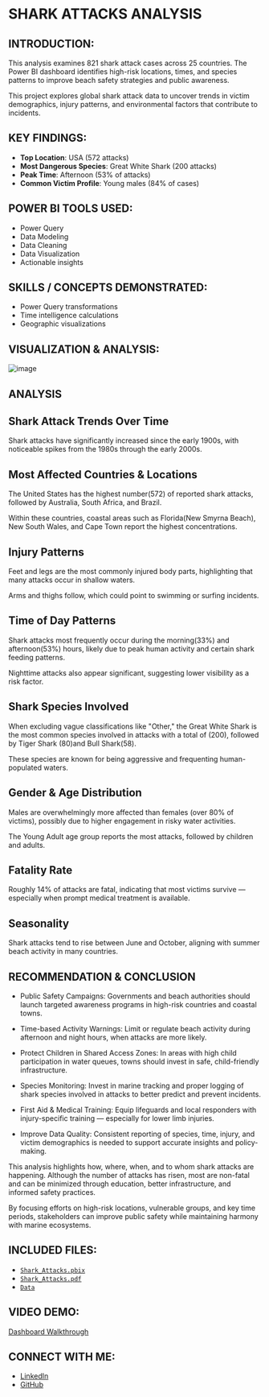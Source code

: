 # SHARK ATTACKS ANALYSIS

## INTRODUCTION:
This analysis examines 821 shark attack cases across 25 countries. The Power BI dashboard identifies high-risk locations, times, and species patterns to improve beach safety strategies and public awareness.  

This project explores global shark attack data to uncover trends in victim demographics, injury patterns, and environmental factors that contribute to incidents.  

## KEY FINDINGS: 
- **Top Location**: USA (572 attacks)  
- **Most Dangerous Species**: Great White Shark (200 attacks)  
- **Peak Time**: Afternoon (53% of attacks)  
- **Common Victim Profile**: Young males (84% of cases)  

## POWER BI TOOLS USED:   
- Power Query 
- Data Modeling 
- Data Cleaning 
- Data Visualization 
- Actionable insights

## SKILLS / CONCEPTS DEMONSTRATED:  
- Power Query transformations  
- Time intelligence calculations  
- Geographic visualizations  

## VISUALIZATION & ANALYSIS:  
![image](https://github.com/user-attachments/assets/683b3edc-5bfe-4741-87a6-6aec232e7505)

## ANALYSIS  
## Shark Attack Trends Over Time 

Shark attacks have significantly increased since the early 1900s, with noticeable spikes from the 1980s through the early 2000s.

## Most Affected Countries & Locations 

The United States has the highest number(572) of reported shark attacks, followed by Australia, South Africa, and Brazil.

Within these countries, coastal areas such as Florida(New Smyrna Beach), New South Wales, and Cape Town report the highest concentrations.

## Injury Patterns 

Feet and legs are the most commonly injured body parts, highlighting that many attacks occur in shallow waters.

Arms and thighs follow, which could point to swimming or surfing incidents.

## Time of Day Patterns 

Shark attacks most frequently occur during the morning(33%) and afternoon(53%) hours, likely due to peak human activity and certain shark feeding patterns.

Nighttime attacks also appear significant, suggesting lower visibility as a risk factor.

## Shark Species Involved 

When excluding vague classifications like "Other," the Great White Shark is the most common species involved in attacks with a total of (200), followed by Tiger Shark (80)and Bull Shark(58).

These species are known for being aggressive and frequenting human-populated waters.

## Gender & Age Distribution 

Males are overwhelmingly more affected than females (over 80% of victims), possibly due to higher engagement in risky water activities.

The Young Adult age group reports the most attacks, followed by children and adults.

## Fatality Rate 

Roughly 14% of attacks are fatal, indicating that most victims survive — especially when prompt medical treatment is available.

## Seasonality

Shark attacks tend to rise between June and October, aligning with summer beach activity in many countries.
## RECOMMENDATION & CONCLUSION
- Public Safety Campaigns: Governments and beach authorities should launch targeted awareness programs in high-risk countries and coastal towns.

- Time-based Activity Warnings: Limit or regulate beach activity during afternoon and night hours, when attacks are more likely.

- Protect Children in Shared Access Zones: In areas with high child participation in water queues, towns should invest in safe, child-friendly infrastructure.

- Species Monitoring: Invest in marine tracking and proper logging of shark species involved in attacks to better predict and prevent incidents.

- First Aid & Medical Training: Equip lifeguards and local responders with injury-specific training — especially for lower limb injuries.

- Improve Data Quality: Consistent reporting of species, time, injury, and victim demographics is needed to support accurate insights and policy-making.

This analysis highlights how, where, when, and to whom shark attacks are happening. Although the number of attacks has risen, most are non-fatal and can be minimized through education, better infrastructure, and informed safety practices. 

By focusing efforts on high-risk locations, vulnerable groups, and key time periods, stakeholders can improve public safety while maintaining harmony with marine ecosystems.

## INCLUDED FILES:  
- [`Shark_Attacks.pbix`](https://drive.google.com/open?id=1M95yhRL4rHEbU9NTqKxP5WAqgQAXaoXb&usp=drive_fs)
- [`Shark_Attacks.pdf`](https://drive.google.com/open?id=1PjRsmgimeinPcaYoNO-j37NFsPMZIGlZ&usp=drive_fs)
- [`Data`](https://docs.google.com/spreadsheets/d/1AUaL6M0yvLXEnoowcAL27WZg78I7R_QZuF-4YPQqpZY/edit#gid=1184588060)    

## VIDEO DEMO:  
[Dashboard Walkthrough](https://youtu.be/example)  

## CONNECT WITH ME:  
- [LinkedIn](https://www.linkedin.com/in/ochede-faith-15207a224) 
- [GitHub](https://github.com/Ochede-faith1999)  
